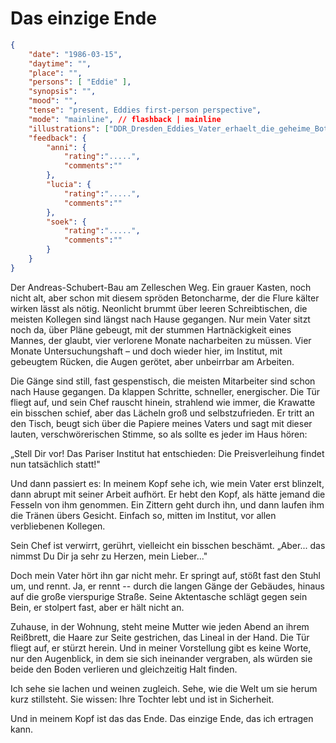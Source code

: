 # Das einzige Ende

```json
{
    "date": "1986-03-15",
    "daytime": "",
    "place": "",
    "persons": [ "Eddie" ],
    "synopsis": "",
    "mood": "",
    "tense": "present, Eddies first-person perspective",
    "mode": "mainline", // flashback | mainline
    "illustrations": ["DDR_Dresden_Eddies_Vater_erhaelt_die_geheime_Botschaft.png", "DDR_Dresden_Eddies_Vater_rennt_nach_Hause.png", "DDR_Dresden_Eltern_feiern.png"],
    "feedback": {
        "anni": {
            "rating":".....",
            "comments":""
        },
        "lucia": {
            "rating":".....",
            "comments":""
        },
        "soek": {
            "rating":".....",
            "comments":""
        }
    }
}
```

Der Andreas-Schubert-Bau am Zelleschen Weg. Ein grauer Kasten, noch nicht alt, aber schon mit diesem spröden Betoncharme, der die Flure kälter wirken lässt als nötig. Neonlicht brummt über leeren Schreibtischen, die meisten Kollegen sind längst nach Hause gegangen. Nur mein Vater sitzt noch da, über Pläne gebeugt, mit der stummen Hartnäckigkeit eines Mannes, der glaubt, vier verlorene Monate nacharbeiten zu müssen. Vier Monate Untersuchungshaft – und doch wieder hier, im Institut, mit gebeugtem Rücken, die Augen gerötet, aber unbeirrbar am Arbeiten.

Die Gänge sind still, fast gespenstisch, die meisten Mitarbeiter sind schon nach Hause gegangen. Da klappen Schritte, schneller, energischer. Die Tür fliegt auf, und sein Chef rauscht hinein, strahlend wie immer, die Krawatte ein bisschen schief, aber das Lächeln groß und selbstzufrieden. Er tritt an den Tisch, beugt sich über die Papiere meines Vaters und sagt mit dieser lauten, verschwörerischen Stimme, so als sollte es jeder im Haus hören:

„Stell Dir vor! Das Pariser Institut hat entschieden: Die
Preisverleihung findet nun tatsächlich statt!"

Und dann passiert es: In meinem Kopf sehe ich, wie mein Vater erst
blinzelt, dann abrupt mit seiner Arbeit aufhört. Er hebt den Kopf, als hätte
jemand die Fesseln von ihm genommen. Ein Zittern geht durch ihn, und
dann laufen ihm die Tränen übers Gesicht. Einfach so, mitten im Institut,
vor allen verbliebenen Kollegen.

Sein Chef ist verwirrt, gerührt, vielleicht ein bisschen beschämt.
„Aber... das nimmst Du Dir ja sehr zu Herzen, mein Lieber..."

Doch mein Vater hört ihn gar nicht mehr. Er springt auf, stößt fast den
Stuhl um, und rennt. Ja, er rennt -- durch die langen Gänge der Gebäudes,
hinaus auf die große vierspurige Straße. Seine Aktentasche schlägt gegen
sein Bein, er stolpert fast, aber er hält nicht an.

Zuhause, in der Wohnung, steht meine Mutter wie jeden Abend an ihrem
Reißbrett, die Haare zur Seite gestrichen, das Lineal in der Hand. Die
Tür fliegt auf, er stürzt herein. Und in meiner Vorstellung gibt es
keine Worte, nur den Augenblick, in dem sie sich ineinander vergraben,
als würden sie beide den Boden verlieren und gleichzeitig Halt finden.

Ich sehe sie lachen und weinen zugleich. Sehe, wie die Welt um sie herum
kurz stillsteht. Sie wissen: Ihre Tochter lebt und ist in Sicherheit.

Und in meinem Kopf ist das das Ende. Das einzige Ende, das ich ertragen
kann.
